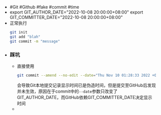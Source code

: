 - #Git #Github #fake #commit #time
- export GIT_AUTHOR_DATE="2022-10-08 20:00:00+08:00"
  export GIT_COMMITTER_DATE="2022-10-08 20:00:00+08:00"
- 正常执行
  ```bash
  git init
  git add "blah"
  git commit -m "message"
  ```
- ### 踩坑
	- 直接使用
	  ```bash
	  git commit --amend --no-edit --date="Thu Nov 10 01:28:33 2022 +0800"
	  ```
	  会导致Git本地提交记录显示时间已是伪造时间，但是提交至GitHub后发现并未生效，原因在于commit中的`--date`参数只改变了GIT_AUTHOR_DATE，而GitHub依赖GIT_COMMITTER_DATE决定显示时间
	-